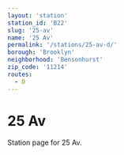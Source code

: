 ```yaml
---
layout: 'station'
station_id: 'B22'
slug: '25-av'
name: '25 Av'
permalink: '/stations/25-av-d/'
borough: 'Brooklyn'
neighborhood: 'Bensonhurst'
zip_code: '11214'
routes:
  - D
---
```

# 25 Av

Station page for 25 Av.

